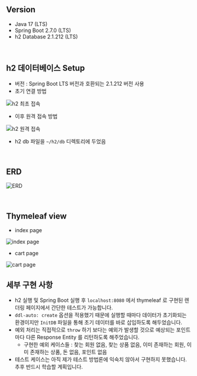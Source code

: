 ## Version

- Java 17 (LTS)
- Spring Boot 2.7.0 (LTS)
- h2 Database 2.1.212 (LTS)

<br/>

## h2 데이터베이스 Setup

- 버전 : Spring Boot LTS 버전과 호환되는 2.1.212 버전 사용
- 초기 연결 방법

![h2 최초 접속](https://user-images.githubusercontent.com/75058239/169972431-22b4bcfb-a66a-46a0-beb1-dbb18991bf25.png)

- 이후 원격 접속 방법

![h2 원격 접속](https://user-images.githubusercontent.com/75058239/169972514-9f26f5dd-e898-4a40-9ecd-729aea9dd675.png)

- h2 db 파일을 `~/h2/db` 디렉토리에 두었음

<br/>

## ERD

![ERD](https://user-images.githubusercontent.com/75058239/170810957-7af71cf3-0e1a-49a3-8f96-120d56e75b8d.png)

<br/>

## Thymeleaf view

- index page

![index page](https://user-images.githubusercontent.com/75058239/170810104-20e5ff93-5c46-4671-bae7-f147867191a6.png)

- cart page

![cart page](https://user-images.githubusercontent.com/75058239/170871326-dc1d49b2-4d7b-4232-baf9-b9e2c58d67fb.png)

## 세부 구현 사항

- h2 실행 및 Spring Boot 실행 후 `localhost:8080` 에서 thymeleaf 로 구현된 렌더링 페이지에서 간단한 테스트가 가능합니다.
- `ddl-auto: create` 옵션을 적용했기 때문에 실행할 때마다 데이터가 초기화되는 환경이지만 `InitDB` 파일을 통해 초기 데이터를 바로 삽입하도록 해두었습니다.
- 예외 처리는 직접적으로 `throw` 하기 보다는 예외가 발생할 것으로 예상되는 포인트마다 다른 Response Entity 를 리턴하도록 해주었습니다.
  - 구현한 예외 케이스들 : 찾는 회원 없음, 찾는 상품 없음, 이미 존재하는 회원, 이미 존재하는 상품, 돈 없음, 포인트 없음
- 테스트 케이스는 아직 제가 테스트 방법론에 익숙치 않아서 구현하지 못했습니다. 추후 반드시 학습할 계획입니다.

